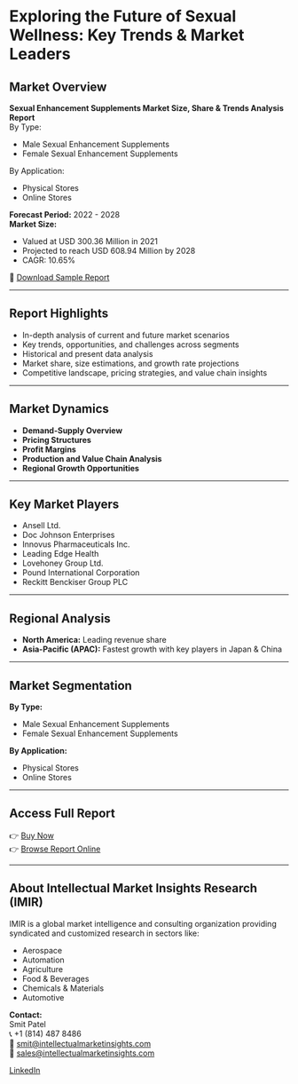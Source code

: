 # Exploring the Future of Sexual Wellness: Key Trends & Market Leaders

## Market Overview

**Sexual Enhancement Supplements Market Size, Share & Trends Analysis Report**  
By Type:  
- Male Sexual Enhancement Supplements  
- Female Sexual Enhancement Supplements  

By Application:  
- Physical Stores  
- Online Stores  

**Forecast Period:** 2022 - 2028  
**Market Size:**  
- Valued at USD 300.36 Million in 2021  
- Projected to reach USD 608.94 Million by 2028  
- CAGR: 10.65%

📌 [Download Sample Report](https://www.intellectualmarketinsights.com/download-sample/IMI-000455)

---

## Report Highlights

- In-depth analysis of current and future market scenarios
- Key trends, opportunities, and challenges across segments
- Historical and present data analysis
- Market share, size estimations, and growth rate projections
- Competitive landscape, pricing strategies, and value chain insights

---

## Market Dynamics

- **Demand-Supply Overview**
- **Pricing Structures**
- **Profit Margins**
- **Production and Value Chain Analysis**
- **Regional Growth Opportunities**

---

## Key Market Players

- Ansell Ltd.
- Doc Johnson Enterprises
- Innovus Pharmaceuticals Inc.
- Leading Edge Health
- Lovehoney Group Ltd.
- Pound International Corporation
- Reckitt Benckiser Group PLC

---

## Regional Analysis

- **North America:** Leading revenue share
- **Asia-Pacific (APAC):** Fastest growth with key players in Japan & China

---

## Market Segmentation

**By Type:**
- Male Sexual Enhancement Supplements
- Female Sexual Enhancement Supplements

**By Application:**
- Physical Stores
- Online Stores

---

## Access Full Report

👉 [Buy Now](https://www.intellectualmarketinsights.com/checkout/IMI-000455?currency=1)  
👉 [Browse Report Online](https://www.intellectualmarketinsights.com/report/sexual-enhancement-supplements-market-size/imi-000455)

---

## About Intellectual Market Insights Research (IMIR)

IMIR is a global market intelligence and consulting organization providing syndicated and customized research in sectors like:

- Aerospace
- Automation
- Agriculture
- Food & Beverages
- Chemicals & Materials
- Automotive

**Contact:**  
Smit Patel  
📞 +1 (814) 487 8486  
📧 smit@intellectualmarketinsights.com  
📧 sales@intellectualmarketinsights.com  

[LinkedIn](https://www.linkedin.com)

